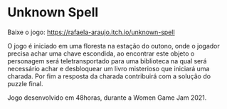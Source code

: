 # Unknown Spell

Baixe o jogo: https://rafaela-araujo.itch.io/unknown-spell

O jogo é iniciado em uma floresta na estação do outono, onde o jogador precisa achar uma chave escondida, ao encontrar este objeto o personagem será teletransportado para uma biblioteca na qual será necessário achar e desbloquear um livro misterioso que iniciará uma charada. Por fim a resposta da charada contribuirá com a solução do puzzle final.

Jogo desenvolvido em 48horas, durante a Women Game Jam 2021.
